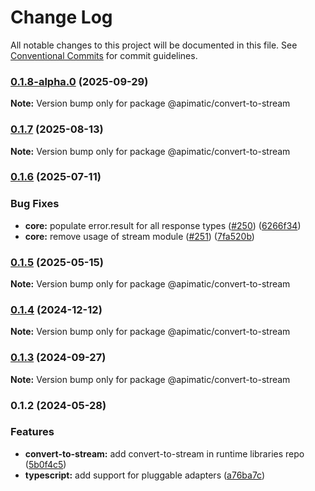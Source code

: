 # Change Log

All notable changes to this project will be documented in this file.
See [Conventional Commits](https://conventionalcommits.org) for commit guidelines.

### [0.1.8-alpha.0](https://github.com/apimatic/apimatic-js-runtime/compare/@apimatic/convert-to-stream@0.1.7...@apimatic/convert-to-stream@0.1.8-alpha.0) (2025-09-29)

**Note:** Version bump only for package @apimatic/convert-to-stream

### [0.1.7](https://github.com/apimatic/apimatic-js-runtime/compare/@apimatic/convert-to-stream@0.1.6...@apimatic/convert-to-stream@0.1.7) (2025-08-13)

**Note:** Version bump only for package @apimatic/convert-to-stream

### [0.1.6](https://github.com/apimatic/apimatic-js-runtime/compare/@apimatic/convert-to-stream@0.1.5...@apimatic/convert-to-stream@0.1.6) (2025-07-11)

### Bug Fixes

- **core:** populate error.result for all response types ([#250](https://github.com/apimatic/apimatic-js-runtime/issues/250)) ([6266f34](https://github.com/apimatic/apimatic-js-runtime/commit/6266f34bfb4cbfae2ade0958923aa55c0a81826b))
- **core:** remove usage of stream module ([#251](https://github.com/apimatic/apimatic-js-runtime/issues/251)) ([7fa520b](https://github.com/apimatic/apimatic-js-runtime/commit/7fa520b5ee272ba0301d03eda8a2a11e29878c8a))

### [0.1.5](https://github.com/apimatic/apimatic-js-runtime/compare/@apimatic/convert-to-stream@0.1.4...@apimatic/convert-to-stream@0.1.5) (2025-05-15)

**Note:** Version bump only for package @apimatic/convert-to-stream

### [0.1.4](https://github.com/apimatic/apimatic-js-runtime/compare/@apimatic/convert-to-stream@0.1.3...@apimatic/convert-to-stream@0.1.4) (2024-12-12)

**Note:** Version bump only for package @apimatic/convert-to-stream

### [0.1.3](https://github.com/apimatic/apimatic-js-runtime/compare/@apimatic/convert-to-stream@0.1.2...@apimatic/convert-to-stream@0.1.3) (2024-09-27)

**Note:** Version bump only for package @apimatic/convert-to-stream

### 0.1.2 (2024-05-28)

### Features

- **convert-to-stream:** add convert-to-stream in runtime libraries repo ([5b0f4c5](https://github.com/apimatic/apimatic-js-runtime/commit/5b0f4c5d9c84c0330ffa2feb98390c43d470909f))
- **typescript:** add support for pluggable adapters ([a76ba7c](https://github.com/apimatic/apimatic-js-runtime/commit/a76ba7cbf2602bdc48b758816000330429ac4972))
